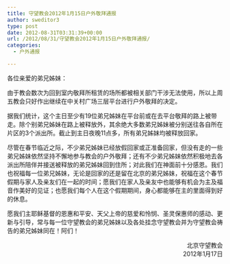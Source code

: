 ```yaml
---
title: 守望教会2012年1月15日户外敬拜通报
author: sweditor3
type: post
date: 2012-08-31T03:31:39+00:00
url: /2012/08/31/守望教会2012年1月15日户外敬拜通报/
categories:
  - 户外通报

---
```

各位亲爱的弟兄姊妹：

由于教会数次为回到室内敬拜所租赁的场所都被相关部门干涉无法使用，所以上周五教会只好作出继续在中关村广场三层平台进行户外敬拜的决定。

据我们统计，这个主日至少有19位弟兄姊妹在平台前或在去平台敬拜的路上被带走。除个别弟兄姊妹在路上被释放外，其余绝大多数弟兄姊妹被分别送往各自所在片区的3个派出所。截止到主日夜晚11点多，所有弟兄姊妹均被释放回家。

尽管在春节临近之际，不少弟兄姊妹已经放假回家或正准备回家，但没有走的一些弟兄姊妹依然坚持不懈地参与教会的户外敬拜；还有不少弟兄姊妹依然积极地去各派出所陪伴并接送被释放的弟兄姊妹回到住所；对此我们在神面前十分感恩。我们也祝福每一位弟兄姊妹，无论是回家的还是留在北京的弟兄姊妹，祝福在这个春节假期与家人及亲友们在一起的时间；愿我们在家人及亲友中也能够有机会为主及福音作美好的见证；也愿我们每个人在这个假期期间，身心都能够在主的里面得到好的休息。

愿我们主耶稣基督的恩惠和平安、天父上帝的慈爱和怜悯、圣灵保惠师的感动、更新与引导，常与每一位守望教会的弟兄姊妹以及各处挂念守望教会并为守望教会祷告的弟兄姊妹同在！阿们！

<p style="text-align: right;">
  北京守望教会<br /> 2012年1月17日
</p>